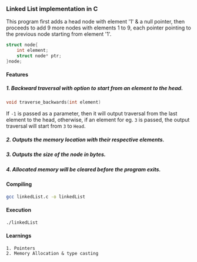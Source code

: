 ### Linked List implementation in C

This program first adds a head node with element '1' & a null pointer, then proceeds to add 9 more nodes with elements 1 to 9, each pointer pointing to the previous node starting from element '1'.

``` c
struct node{
	int element;
	struct node* ptr;
}node;
```
#### Features

##### 1. Backward traversal with option to start from an element to the head.

```c
void traverse_backwards(int element)
```
If `-1` is passed as a parameter, then it will output traversal from the last element to the head, otherwise, if an element for eg. `3` is passed, the output traversal will start from `3` to `Head`.

##### 2. Outputs the memory location with their respective elements.

##### 3. Outputs the size of the node in bytes.

##### 4. Allocated memory will be cleared before the program exits.


#### Compiling 
``` bash
gcc linkedList.c -o linkedList
```
#### Execution

``` bash
./linkedList
```

#### Learnings
```
1. Pointers
2. Memory Allocation & type casting
```
